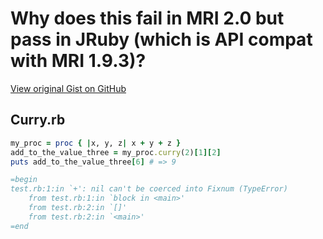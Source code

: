 # Why does this fail in MRI 2.0 but pass in JRuby (which is API compat with MRI 1.9.3)?

[View original Gist on GitHub](https://gist.github.com/Integralist/9bdbb99b83bd1613f062)

## Curry.rb

```ruby
my_proc = proc { |x, y, z| x + y + z }
add_to_the_value_three = my_proc.curry(2)[1][2]
puts add_to_the_value_three[6] # => 9

=begin
test.rb:1:in `+': nil can't be coerced into Fixnum (TypeError)
	from test.rb:1:in `block in <main>'
	from test.rb:2:in `[]'
	from test.rb:2:in `<main>'
=end
```


